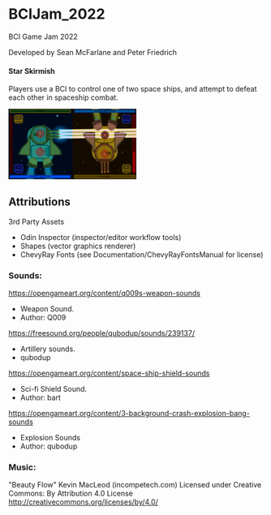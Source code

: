 # BCIJam_2022
BCI Game Jam 2022

Developed by Sean McFarlane and Peter Friedrich

#### Star Skirmish
Players use a BCI to control one of two space ships, and attempt to defeat each other in spaceship combat. 

<img src="Documentation/star_skirmish_screen.png" width="50%" height="50%" />

## Attributions
3rd Party Assets
- Odin Inspector (inspector/editor workflow tools)
- Shapes (vector graphics renderer)
- ChevyRay Fonts (see Documentation/ChevyRayFontsManual for license)


### Sounds:
https://opengameart.org/content/q009s-weapon-sounds
- Weapon Sound.
- Author: Q009

https://freesound.org/people/qubodup/sounds/239137/
- Artillery sounds.
- qubodup

https://opengameart.org/content/space-ship-shield-sounds
- Sci-fi Shield Sound.
- Author: bart

https://opengameart.org/content/3-background-crash-explosion-bang-sounds
- Explosion Sounds
- Author: qubodup

### Music:
"Beauty Flow" Kevin MacLeod (incompetech.com)
Licensed under Creative Commons: By Attribution 4.0 License
http://creativecommons.org/licenses/by/4.0/
